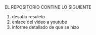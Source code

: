 EL REPOSITORIO CONTINE LO SIGUIENTE 

1. desafio resuleto 
2. enlace del video a youtube 
3. informe detallado de que se hizo
